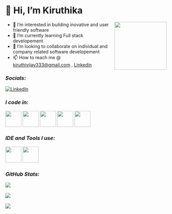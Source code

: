 # 👋 Hi, I’m Kiruthika
<img src="https://i.pinimg.com/564x/3f/2a/6d/3f2a6d8c5a8e59f89eacbbff2ff3a53b.jpg" width="163px" height="150px" align="right">

- 👀 I’m interested in building inovative and user friendly software
- 🌱 I’m currently learning Full stack developement 
- 💞️ I’m looking to collaborate on individual and company related software developement
- 📫 How to reach me @ kiruthivijay333@gmail.com , [Linkedin](https://linkedin.com/in/kiruthika-vijayamurugan)
  

### *Socials:*
[![LinkedIn](https://img.icons8.com/color/48/000000/linkedin.png)](https://linkedin.com/in/kiruthika-vijayamurugan) 

### *I code in:*
<img height="50" width="50" src="https://img.icons8.com/color/48/000000/html-5.png" /> <img height="50" width="50" src="https://img.icons8.com/color/48/000000/css3.png" /> <img height="50" width="50" src="https://img.icons8.com/color/48/000000/bootstrap.png" /> <img height="50" width="50" src="https://img.icons8.com/color/48/000000/javascript.png"/> <img height="50" width="50" src="https://img.icons8.com/color/48/000000/mysql-logo.png"/>

### *IDE and Tools I use:*
<img height="50" width="50" src="https://img.icons8.com/color/48/000000/visual-studio-code-2019.png"/> <img height="50" width="50" src="https://img.icons8.com/color/48/000000/figma.png"/>

###  *GitHub Stats:*
![](https://github-readme-stats.vercel.app/api?username=KiruthikaVijayamurugan&theme=dark&hide_border=false&include_all_commits=false&count_private=false)<br/><br/>
![](https://github-readme-streak-stats.herokuapp.com/?user=KiruthikaVijayamurugan&theme=dark&hide_border=false)<br/><br/>
![](https://github-readme-stats.vercel.app/api/top-langs/?username=KiruthikaVijayamurugan&theme=dark&hide_border=false&include_all_commits=false&count_private=false&layout=compact)
